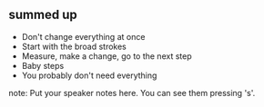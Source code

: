 ##  summed up

* Don't change everything at once
* Start with the broad strokes
* Measure, make a change, go to the next step
* Baby steps
* You probably don't need everything

note:
    Put your speaker notes here.
    You can see them pressing 's'.
